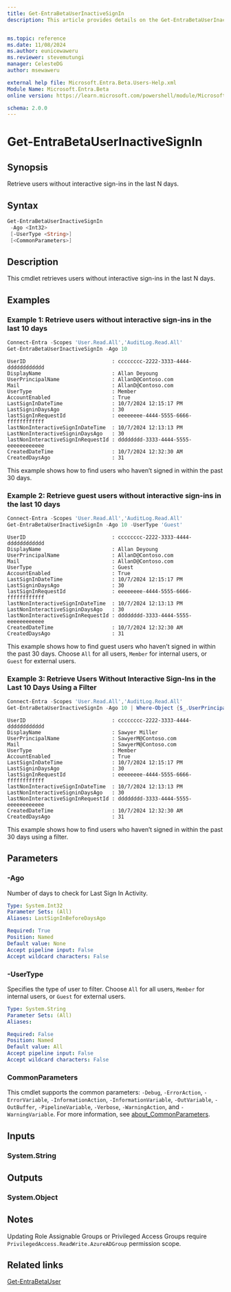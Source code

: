```yaml
---
title: Get-EntraBetaUserInactiveSignIn
description: This article provides details on the Get-EntraBetaUserInactiveSignIn command.


ms.topic: reference
ms.date: 11/08/2024
ms.author: eunicewaweru
ms.reviewer: stevemutungi
manager: CelesteDG
author: msewaweru

external help file: Microsoft.Entra.Beta.Users-Help.xml
Module Name: Microsoft.Entra.Beta
online version: https://learn.microsoft.com/powershell/module/Microsoft.Entra.Beta/Get-EntraBetaUserInactiveSignIn

schema: 2.0.0
---
```


# Get-EntraBetaUserInactiveSignIn

## Synopsis

Retrieve users without interactive sign-ins in the last N days.

## Syntax

```powershell
Get-EntraBetaUserInactiveSignIn
 -Ago <Int32>
 [-UserType <String>]
 [<CommonParameters>]
```

## Description

This cmdlet retrieves users without interactive sign-ins in the last N days.

## Examples

### Example 1: Retrieve users without interactive sign-ins in the last 10 days

```powershell
Connect-Entra -Scopes 'User.Read.All','AuditLog.Read.All'
Get-EntraBetaUserInactiveSignIn -Ago 10
```

```Output
UserID                            : cccccccc-2222-3333-4444-dddddddddddd
DisplayName                       : Allan Deyoung
UserPrincipalName                 : AllanD@Contoso.com
Mail                              : AllanD@Contoso.com
UserType                          : Member
AccountEnabled                    : True
LastSignInDateTime                : 10/7/2024 12:15:17 PM
LastSigninDaysAgo                 : 30
lastSignInRequestId               : eeeeeeee-4444-5555-6666-ffffffffffff
lastNonInteractiveSignInDateTime  : 10/7/2024 12:13:13 PM
LastNonInteractiveSigninDaysAgo   : 30
lastNonInteractiveSignInRequestId : dddddddd-3333-4444-5555-eeeeeeeeeeee
CreatedDateTime                   : 10/7/2024 12:32:30 AM
CreatedDaysAgo                    : 31
```

This example shows how to find users who haven’t signed in within the past 30 days.

### Example 2: Retrieve guest users without interactive sign-ins in the last 10 days

```powershell
Connect-Entra -Scopes 'User.Read.All','AuditLog.Read.All'
Get-EntraBetaUserInactiveSignIn -Ago 10 -UserType 'Guest'
```

```Output
UserID                            : cccccccc-2222-3333-4444-dddddddddddd
DisplayName                       : Allan Deyoung
UserPrincipalName                 : AllanD@Contoso.com
Mail                              : AllanD@Contoso.com
UserType                          : Guest
AccountEnabled                    : True
LastSignInDateTime                : 10/7/2024 12:15:17 PM
LastSigninDaysAgo                 : 30
lastSignInRequestId               : eeeeeeee-4444-5555-6666-ffffffffffff
lastNonInteractiveSignInDateTime  : 10/7/2024 12:13:13 PM
LastNonInteractiveSigninDaysAgo   : 30
lastNonInteractiveSignInRequestId : dddddddd-3333-4444-5555-eeeeeeeeeeee
CreatedDateTime                   : 10/7/2024 12:32:30 AM
CreatedDaysAgo                    : 31
```

This example shows how to find guest users who haven’t signed in within the past 30 days. Choose `All` for all users, `Member` for internal users, or `Guest` for external users.

### Example 3: Retrieve Users Without Interactive Sign-Ins in the Last 10 Days Using a Filter

```powershell
Connect-Entra -Scopes 'User.Read.All','AuditLog.Read.All'
Get-EntraBetaUserInactiveSignIn -Ago 10 | Where-Object {$_.UserPrincipalName -eq 'SawyerM@contoso.com'}
```

```Output
UserID                            : cccccccc-2222-3333-4444-dddddddddddd
DisplayName                       : Sawyer Miller
UserPrincipalName                 : SawyerM@Contoso.com
Mail                              : SawyerM@Contoso.com
UserType                          : Member
AccountEnabled                    : True
LastSignInDateTime                : 10/7/2024 12:15:17 PM
LastSigninDaysAgo                 : 30
lastSignInRequestId               : eeeeeeee-4444-5555-6666-ffffffffffff
lastNonInteractiveSignInDateTime  : 10/7/2024 12:13:13 PM
LastNonInteractiveSigninDaysAgo   : 30
lastNonInteractiveSignInRequestId : dddddddd-3333-4444-5555-eeeeeeeeeeee
CreatedDateTime                   : 10/7/2024 12:32:30 AM
CreatedDaysAgo                    : 31
```

This example shows how to find users who haven’t signed in within the past 30 days using a filter.

## Parameters

### -Ago

Number of days to check for Last Sign In Activity.

```yaml
Type: System.Int32
Parameter Sets: (All)
Aliases: LastSignInBeforeDaysAgo

Required: True
Position: Named
Default value: None
Accept pipeline input: False
Accept wildcard characters: False
```

### -UserType

Specifies the type of user to filter. Choose `All` for all users, `Member` for internal users, or `Guest` for external users.

```yaml
Type: System.String
Parameter Sets: (All)
Aliases:

Required: False
Position: Named
Default value: All
Accept pipeline input: False
Accept wildcard characters: False
```

### CommonParameters

This cmdlet supports the common parameters: `-Debug`, `-ErrorAction`, `-ErrorVariable`, `-InformationAction`, `-InformationVariable`, `-OutVariable`, `-OutBuffer`, `-PipelineVariable`, `-Verbose`, `-WarningAction`, and `-WarningVariable`. For more information, see [about_CommonParameters](https://go.microsoft.com/fwlink/?LinkID=113216).

## Inputs

### System.String

## Outputs

### System.Object

## Notes

Updating Role Assignable Groups or Privileged Access Groups require `PrivilegedAccess.ReadWrite.AzureADGroup` permission scope.

## Related links

[Get-EntraBetaUser](Get-EntraBetaUser.md)
